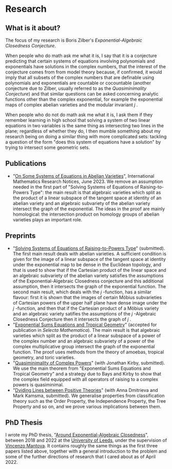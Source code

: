 
<html>
	
   
   	
<body>
<h1>Research</h1>
<h2>What is it about?</h2>
<p> The focus of my research is Boris Zilber's <i> Exponential-Algebraic Closedness Conjecture</i>. </p>
<p> When people who do math ask me what it is, I say that it is a conjecture predicting that certain systems of equations involving polynomials and exponentials have solutions in the complex numbers, that the interest of the conjecture comes from from model theory because, if confirmed, it would imply that all subsets of the complex numbers that are definable using polynomials and exponentials are countable or cocountable (another conjecture due to Zilber, usually referred to as the <i>Quasiminimality Conjecture</i>) and that similar questions can be asked concerning analytic functions other than the complex exponential, for example the exponential maps of complex abelian varieties and the modular invariant <i> j </i>. </p>
<p> When people who do not do math ask me what it is, I ask them if they remember learning in high school that solving a system of two linear equations in two variables is the same thing as intersecting two lines in the plane; regardless of whether they do, I then mumble something about my research being on doing a similar thing with more complicated sets: tackling a question of the form "does this system of equations have a solution" by trying to intersect some geometric sets. </p>

<h2> Publications </h2>
<ul>
	<li>"<a href="https://academic.oup.com/imrn/advance-article/doi/10.1093/imrn/rnad122/7198252?utm_source=authortollfreelink&utm_campaign=imrn&utm_medium=email&guestAccessKey=cc0e3a7b-		e7ff-4e5a-968b-df3a609f6e45">On Some Systems of Equations in Abelian Varieties</a>", International Mathematics Research Notices, June 2023. We remove an assumption needed in the first part 	of "Solving Systems of Equations of Raising-to-Powers Type": the main result is that algebraic varieties which split as the product of a linear subspace of the tangent space at identity 	of an abelian variety and an algebraic subvariety of the abelian variety intersect the graph of the exponential. The ideas in the proof are mainly homological: the intersection product on 	homology groups of abelian varieties plays an important role. </li>
 </ul>
<h2> Preprints </h2>
<ul>
  <li> "<a href="https://arxiv.org/abs/2103.15675">Solving Systems of Equations of Raising-to-Powers Type</a>" (submitted). The first main result deals with abelian varieties. A sufficient condition is given for the image of a linear subspace of the tangent space at identity under the exponential map to be dense in the Euclidean topology, and that is used to show that if the Cartesian product of the linear space and an algebraic subvariety of the abelian variety satisfies the assumptions of the Exponential-Algebraic Closedness conjecture and this additional assumption, then it intersects the graph of the exponential function. The second main result, which deals with the <i> j </i>-function, has a similar flavour: first it is shown that the images of certain M&ouml;bius subvarieties of Cartesian powers of the upper half plane have dense image under the <i> j </i>-function, and then that if the Cartesian product of a M&ouml;bius variety and an algebraic variety satifies the assumptions of the <i> j </i>-Algebraic Closedness Conjecture then it intersects the graph of  <i> j </i>.</li>
         <li> "<a href="https://arxiv.org/abs/2203.13767">Exponential Sums Equations and Tropical Geometry</a>" (accepted for publication in <i> Selecta Mathematica</i>). The main result is that algebraic varieties which split as the product of a linear subspace of a power of the complex number and an algebraic subvariety of a power of the complex multiplicative group intersect the graph of the exponential function. The proof uses methods from the theory of amoebas, tropical geometry, and toric varieties. </li>
	<li> "<a href="https://arxiv.org/abs/2304.06450">Quasiminimality of Complex Powers</a>" (with Jonathan Kirby, submitted). We use the main theorem from "Exponential Sums Equations and Tropical Geometry" and a strategy due to Bays and Kirby to show that the complex field equipped with all operators of raising to a complex powers is quasiminimal. </li>
	<li> "<a href="https://arxiv.org/abs/2304.07557">Dviding Lines between Positive Theories</a>" (with Anna Dmitrieva and Mark Kamsma, submitted). We generalise properties from classification theory such as the Order Property, the Independence Property, the Tree Property and so on, and we prove various implications between them. </li>
</ul>
</body>

<h2> PhD Thesis </h2>

<p>I wrote my PhD thesis, "<a href="https://etheses.whiterose.ac.uk/31077/">Around Exponential-Algebraic Closedness</a>", between 2018 and 2022 at the <a href="https://www.leeds.ac.uk/"> University of Leeds</a>, under the supervision of <a href="https://eps.leeds.ac.uk/maths/staff/4058/dr-vincenzo-l-mantova">Vincenzo Mantova</a>. It contains roughly the same things as the first three papers listed above, together with a general introduction to the problem and some of the further directions of research that I cared about as of April 2022.</p>
</html>
